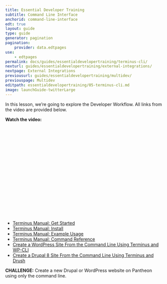 ```yaml
---
title: Essential Developer Training
subtitle: Command Line Interface
anchorid: command-line-interface
edt: true
layout: guide
type: guide
generator: pagination
pagination:
    provider: data.edtpages
use:
    - edtpages
permalink: docs/guides/essentialdevelopertraining/terminus-cli/
nexturl: guides/essentialdevelopertraining/external-integrations/
nextpage: External Integrations
previousurl: guides/essentialdevelopertraining/multidev/
previouspage: Multidev
editpath: essentialdevelopertraining/05-terminus-cli.md
image: launchGuide-twitterLarge
---
```


In this lesson, we’re going to explore the Developer Workflow.
All links from the video are provided below.

**Watch the video:**

<script src="https://fast.wistia.com/embed/medias/3r5edvx69y.jsonp" async></script><script src="https://fast.wistia.com/assets/external/E-v1.js" async></script><div class="wistia_responsive_padding" style="padding:56.25% 0 0 0;position:relative;"><div class="wistia_responsive_wrapper" style="height:100%;left:0;position:absolute;top:0;width:100%;"><div class="wistia_embed wistia_async_3r5edvx69y videoFoam=true" style="height:100%;position:relative;width:100%"><div class="wistia_swatch" style="height:100%;left:0;opacity:0;overflow:hidden;position:absolute;top:0;transition:opacity 200ms;width:100%;"><img src="https://fast.wistia.com/embed/medias/3r5edvx69y/swatch" style="filter:blur(5px);height:100%;object-fit:contain;width:100%;" alt="preview of video with a play button" onload="this.parentNode.style.opacity=1;" /></div></div></div></div>


 - [Terminus Manual: Get Started](/docs/terminus/)
 - [Terminus Manual: Install](/docs/terminus/install/)
 - [Terminus Manual: Example Usage](/docs/terminus/examples/)
 - [Terminus Manual: Command Reference](/docs/terminus/commands/)
 - [Create a WordPress Site From the Command Line Using Terminus and WP-CLI](/docs/guides/wordpress-commandline/)
 - [Create a Drupal 8 Site From the Command Line Using Terminus and Drush](/docs/guides/drupal8-commandline/)

**CHALLENGE:**
Create a new Drupal or WordPress website on Pantheon using only the command line.

